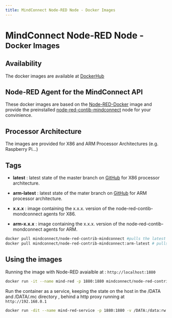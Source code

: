 ```yaml
---
title: MindConnect Node-RED Node - Docker Images
---
```


# MindConnect Node-RED Node - <small>Docker Images</small>

## Availability

The docker images are available at [<i class="fab fa-docker"></i> DockerHub](https://hub.docker.com/r/mindconnect/node-red-contrib-mindconnect)

## Node-RED Agent for the MindConnect API

These docker images are based on the [Node-RED-Docker](https://hub.docker.com/r/nodered/node-red-docker/) image and provide the preinstalled [node-red-contib-mindconnect](https://github.com/mindsphere/node-red-contrib-mindconnect) node for your convinience.

## Processor Architecture

The images are provided for X86 and ARM Processor Architectures (e.g. Raspberry Pi...)

## Tags

- **latest** : latest state of the master branch on [GitHub](https://github.com/mindsphere/node-red-mindconnect) for X86 processor architecture.

- **arm-latest** : latest state of the mater branch on [GitHub](https://github.com/mindsphere/node-red-mindconnect) for ARM processor architecture.

- **x.x.x** : image containing the x.x.x. version of the node-red-contib-mondconnect agents for X86.
- **arm-x.x.x** : image containing the x.x.x. version of the node-red-contib-mondconnect agents for ARM.

```bash
docker pull mindconnect/node-red-contrib-mindconnect #pulls the latest image for x86 architecture
docker pull mindconnect/node-red-contrib-mindconnect:arm-latest # pulls the latest image for ARM architecture
```

## Using the images

Running the image with Node-RED avaialble at : `http://localhost:1880`

```bash
docker run -it --name mind-red -p 1880:1880 mindconnect/node-red-contrib-mindconnect
```

Run the container as a service, keeping the state on the host in the /DATA and /DATA/.mc directory , behind a http proxy running at `http://192.168.0.1`

```bash
docker run -dit --name mind-red-service -p 1880:1880 -v /DATA:/data:rw -v /DATA/mc:/usr/src/node-red/.mc:rw --restart unless-stopped -e HTTP_PROXY=http://192.168.0.1 mindconnect/node-red-contrib-mindconnect
```
